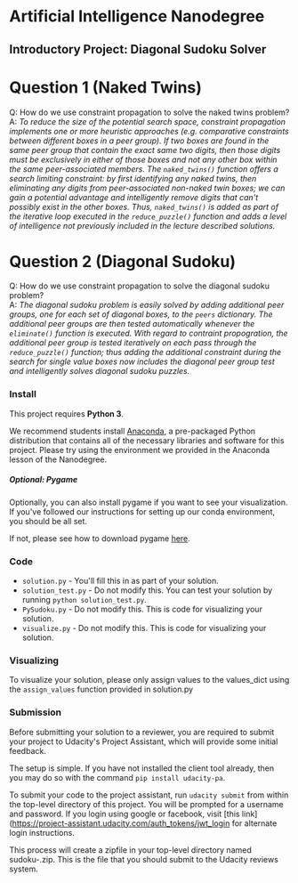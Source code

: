 # Artificial Intelligence Nanodegree
## Introductory Project: Diagonal Sudoku Solver

# Question 1 (Naked Twins)
Q: How do we use constraint propagation to solve the naked twins problem?  
A: *To reduce the size of the potential search space, constraint propagation implements one or more heuristic approaches (e.g. comparative constraints between different boxes in a peer group). If two boxes are found in the same peer group that contain the exact same two digits, then those digits must be exclusively in either of those boxes and not any other box within the same peer-associated members. The ```naked_twins()``` function offers a search limiting constraint: by first identifying any naked twins, then eliminating any digits from peer-associated non-naked twin boxes; we can gain a potential advantage and intelligently remove digits that can't possibly exist in the other boxes. Thus, ```naked_twins()``` is added as part of the iterative loop executed in the ```reduce_puzzle()``` function and adds a level of intelligence not previously included in the lecture described solutions.*

# Question 2 (Diagonal Sudoku)
Q: How do we use constraint propagation to solve the diagonal sudoku problem?  
A: *The diagonal sudoku problem is easily solved by adding additional peer groups, one for each set of diagonal boxes, to the ```peers``` dictionary. The additional peer groups are then tested automatically whenever the ```eliminate()``` function is executed. With regard to contraint propogration, the additional peer group is tested iteratively on each pass through the ```reduce_puzzle()``` function; thus adding the additional constraint during the search for single value boxes now includes the diagonal peer group test and intelligently solves diagonal sudoku puzzles.*

### Install

This project requires **Python 3**.

We recommend students install [Anaconda](https://www.continuum.io/downloads), a pre-packaged Python distribution that contains all of the necessary libraries and software for this project. 
Please try using the environment we provided in the Anaconda lesson of the Nanodegree.

##### Optional: Pygame

Optionally, you can also install pygame if you want to see your visualization. If you've followed our instructions for setting up our conda environment, you should be all set.

If not, please see how to download pygame [here](http://www.pygame.org/download.shtml).

### Code

* `solution.py` - You'll fill this in as part of your solution.
* `solution_test.py` - Do not modify this. You can test your solution by running `python solution_test.py`.
* `PySudoku.py` - Do not modify this. This is code for visualizing your solution.
* `visualize.py` - Do not modify this. This is code for visualizing your solution.

### Visualizing

To visualize your solution, please only assign values to the values_dict using the ```assign_values``` function provided in solution.py

### Submission
Before submitting your solution to a reviewer, you are required to submit your project to Udacity's Project Assistant, which will provide some initial feedback.  

The setup is simple.  If you have not installed the client tool already, then you may do so with the command `pip install udacity-pa`.  

To submit your code to the project assistant, run `udacity submit` from within the top-level directory of this project.  You will be prompted for a username and password.  If you login using google or facebook, visit [this link](https://project-assistant.udacity.com/auth_tokens/jwt_login for alternate login instructions.

This process will create a zipfile in your top-level directory named sudoku-<id>.zip.  This is the file that you should submit to the Udacity reviews system.

